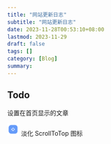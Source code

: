 ```yaml
---
title: "网站更新日志"
subtitle: "网站更新日志"
date: 2023-11-28T00:53:10+08:00
lastmod: 2023-11-29
draft: false
tags: []
category: [Blog]
summary: 
---
```


## Todo

设置在首页显示的文章

<img src="https://raw.githubusercontent.com/huyixi/Pics/main/uPic/image-20231129142457869.png" alt="image-20231129142457869" style="zoom:25%;" /> 淡化 ScrollToTop 图标


